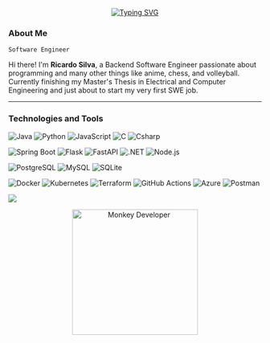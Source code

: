 <p align="center">
  <a href="https://git.io/typing-svg">
    <img src="https://readme-typing-svg.herokuapp.com?font=Tektur&weight=700&size=42&pause=1000&color=F7F7F7&width=1000&height=110&lines=Greetings%2C+wanderer.%0AThe+stars+guided+you+here!" alt="Typing SVG" />
  </a>
</p>






### About Me

`Software Engineer`

Hi there! I'm **Ricardo Silva**, a Backend Software Engineer passionate about programming and many other things like anime, chess, and volleyball.  
Currently finishing my Master's Thesis in Electrical and Computer Engineering and just about to start my very first SWE job.

---
### Technologies and Tools
<p>
  <img alt="Java" src="https://img.shields.io/badge/-Java-0B1D51?style=for-the-badge&logo=openjdk&logoColor=white" />
  <img alt="Python" src="https://img.shields.io/badge/-Python-0B1D51?style=for-the-badge&logo=python&logoColor=white" />
  <img alt="JavaScript" src="https://img.shields.io/badge/-JavaScript-0B1D51?style=for-the-badge&logo=javascript&logoColor=white" /> 
  <img alt="C" src="https://img.shields.io/badge/-C-0B1D51?style=for-the-badge&logo=c&logoColor=white" />
  <img alt="Csharp" src="https://img.shields.io/badge/-Csharp-0B1D51?style=for-the-badge&logo=dotnet&logoColor=white" />
</p>
<p>
  <img alt="Spring Boot" src="https://img.shields.io/badge/-Spring_Boot-725CAD?style=for-the-badge&logo=springboot&logoColor=white" />
  <img alt="Flask" src="https://img.shields.io/badge/-Flask-725CAD?style=for-the-badge&logo=flask&logoColor=white" />
  <img alt="FastAPI" src="https://img.shields.io/badge/-FastAPI-725CAD?style=for-the-badge&logo=fastapi&logoColor=white" />
  <img alt=".NET" src="https://img.shields.io/badge/-.NET-725CAD?style=for-the-badge&logo=dotnet&logoColor=white" />
  <img alt="Node.js" src="https://img.shields.io/badge/-Node.js-725CAD?style=for-the-badge&logo=node.js&logoColor=white" />
</p>
<p>
  <img alt="PostgreSQL" src="https://img.shields.io/badge/-PostgreSQL-8CCDEB?style=for-the-badge&logo=postgresql&logoColor=black" />
  <img alt="MySQL" src="https://img.shields.io/badge/-MySQL-8CCDEB?style=for-the-badge&logo=mysql&logoColor=black" />
  <img alt="SQLite" src="https://img.shields.io/badge/-SQLite-8CCDEB?style=for-the-badge&logo=sqlite&logoColor=black" />
</p>
<p>
  <img alt="Docker" src="https://img.shields.io/badge/-Docker-FFE3A9?style=for-the-badge&logo=docker&logoColor=black" />
  <img alt="Kubernetes" src="https://img.shields.io/badge/-Kubernetes-FFE3A9?style=for-the-badge&logo=kubernetes&logoColor=black" />
  <img alt="Terraform" src="https://img.shields.io/badge/-Terraform-FFE3A9?style=for-the-badge&logo=terraform&logoColor=black" />
  <img alt="GitHub Actions" src="https://img.shields.io/badge/-GitHub_Actions-FFE3A9?style=for-the-badge&logo=githubactions&logoColor=black" />
  <img alt="Azure" src="https://img.shields.io/badge/-Azure-FFE3A9?style=for-the-badge&logo=academia&logoColor=black" />
  <img alt="Postman" src="https://img.shields.io/badge/-Postman-FFE3A9?style=for-the-badge&logo=postman&logoColor=black" />
</p>

<img src="https://developer.garmin.com/connect-iq/resources/programmers-guide/smart-monkey.png"/>

<p align="center">
  <img src="https://media4.giphy.com/media/v1.Y2lkPTc5MGI3NjExYjlna2c2ZG40dWowZWhzNnZ5NXVxOThjN3Zsa3MzeG00NWh4bWZzcSZlcD12MV9pbnRlcm5hbF9naWZfYnlfaWQmY3Q9Zw/ThVBdkPArGvauta28t/giphy.gif" alt="Monkey Developer" width="250" />
</p>


